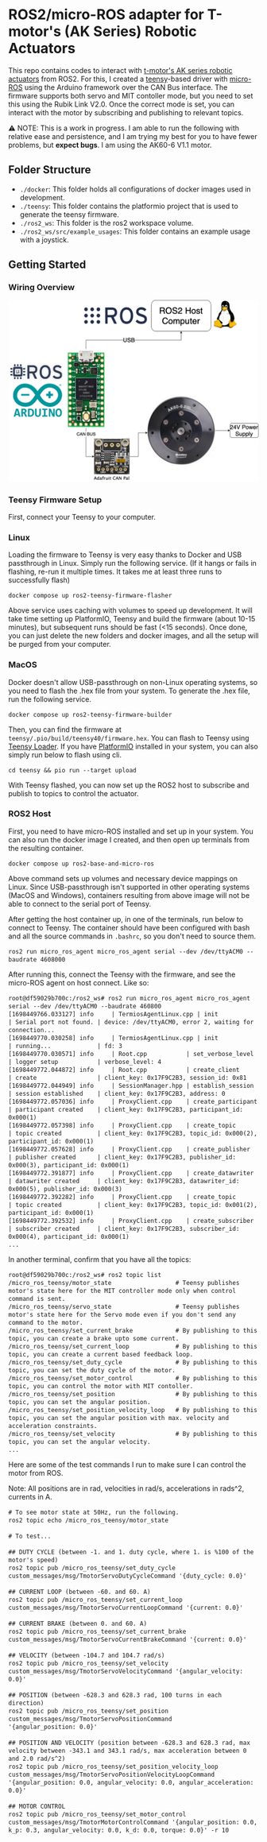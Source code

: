 # ROS2/micro-ROS adapter for T-motor's (AK Series) Robotic Actuators

This repo contains codes to interact with [t-motor's AK series robotic actuators](https://store.tmotor.com/category-97-b0-AK+Series+Dynamical+Modular.html) from ROS2.
For this, I created a [teensy](https://www.pjrc.com/store/teensy40.html)-based driver with [micro-ROS](https://micro.ros.org) using the Arduino framework over the CAN Bus interface.
The firmware supports both servo and MIT contoller mode, but you need to set this using the Rubik Link V2.0.
Once the correct mode is set, you can interact with the motor by subscribing and publishing to relevant topics.

⚠️ NOTE: This is a work in progress.
I am able to run the following with relative ease and persistence, and I am trying my best for you to have fewer problems, but **expect bugs**.
I am using the AK60-6 V1.1 motor.

## Folder Structure

- `./docker`: This folder holds all configurations of docker images used in development.
- `./teensy`: This folder contains the platformio project that is used to generate the teensy firmware.
- `./ros2_ws`: This folder is the ros2 workspace volume.
- `./ros2_ws/src/example_usages`: This folder contains an example usage with a joystick.

## Getting Started

### Wiring Overview

<img src="docs/figures/tmotor-connection.drawio.png"/>

### Teensy Firmware Setup

First, connect your Teensy to your computer.

### Linux

Loading the firmware to Teensy is very easy thanks to Docker and USB passthrough in Linux.
Simply run the following service.
(If it hangs or fails in flashing, re-run it multiple times. It takes me at least three runs to successfully flash)

```
docker compose up ros2-teensy-firmware-flasher
```

Above service uses caching with volumes to speed up development.
It will take time setting up PlatformIO, Teensy and build the firmware (about 10-15 minutes), but subsequent runs should be fast (<15 seconds).
Once done, you can just delete the new folders and docker images, and all the setup will be purged from your computer.

### MacOS

Docker doesn't allow USB-passthrough on non-Linux operating systems, so you need to flash the .hex file from your system.
To generate the .hex file, run the following service.

```
docker compose up ros2-teensy-firmware-builder
```

Then, you can find the firmware at `teensy/.pio/build/teensy40/firmware.hex`.
You can flash to Teensy using [Teensy Loader](https://www.pjrc.com/teensy/loader.html).
If you have [PlatformIO](https://platformio.org) installed in your system, you can also simply run below to flash using cli.

```
cd teensy && pio run --target upload
```

With Teensy flashed, you can now set up the ROS2 host to subscribe and publish to topics to control the actuator.

### ROS2 Host

First, you need to have micro-ROS installed and set up in your system.
You can also run the docker image I created, and then open up terminals from the resulting container.

```
docker compose up ros2-base-and-micro-ros
```

Above command sets up volumes and necessary device mappings on Linux.
Since USB-passthrough isn't supported in other operating systems (MacOS and Windows), containers resulting from above image will not be able to connect to the serial port of Teensy.

After getting the host container up, in one of the terminals, run below to connect to Teensy.
The container should have been configured with bash and all the source commands in `.bashrc`, so you don't need to source them.

```
ros2 run micro_ros_agent micro_ros_agent serial --dev /dev/ttyACM0 --baudrate 4608000
```

After running this, connect the Teensy with the firmware, and see the micro-ROS agent on host connect. Like so:

```
root@df59029b700c:/ros2_ws# ros2 run micro_ros_agent micro_ros_agent serial --dev /dev/ttyACM0 --baudrate 460800
[1698449766.033127] info     | TermiosAgentLinux.cpp | init                     | Serial port not found. | device: /dev/ttyACM0, error 2, waiting for connection...
[1698449770.030258] info     | TermiosAgentLinux.cpp | init                     | running...             | fd: 3
[1698449770.030571] info     | Root.cpp           | set_verbose_level        | logger setup           | verbose_level: 4
[1698449772.044872] info     | Root.cpp           | create_client            | create                 | client_key: 0x17F9C2B3, session_id: 0x81
[1698449772.044949] info     | SessionManager.hpp | establish_session        | session established    | client_key: 0x17F9C2B3, address: 0
[1698449772.057036] info     | ProxyClient.cpp    | create_participant       | participant created    | client_key: 0x17F9C2B3, participant_id: 0x000(1)
[1698449772.057398] info     | ProxyClient.cpp    | create_topic             | topic created          | client_key: 0x17F9C2B3, topic_id: 0x000(2), participant_id: 0x000(1)
[1698449772.057628] info     | ProxyClient.cpp    | create_publisher         | publisher created      | client_key: 0x17F9C2B3, publisher_id: 0x000(3), participant_id: 0x000(1)
[1698449772.391877] info     | ProxyClient.cpp    | create_datawriter        | datawriter created     | client_key: 0x17F9C2B3, datawriter_id: 0x000(5), publisher_id: 0x000(3)
[1698449772.392282] info     | ProxyClient.cpp    | create_topic             | topic created          | client_key: 0x17F9C2B3, topic_id: 0x001(2), participant_id: 0x000(1)
[1698449772.392532] info     | ProxyClient.cpp    | create_subscriber        | subscriber created     | client_key: 0x17F9C2B3, subscriber_id: 0x000(4), participant_id: 0x000(1)
...
```

In another terminal, confirm that you have all the topics:

```
root@df59029b700c:/ros2_ws# ros2 topic list
/micro_ros_teensy/motor_state                  # Teensy publishes motor's state here for the MIT controller mode only when control command is sent.  
/micro_ros_teensy/servo_state                  # Teensy publishes motor's state here for the Servo mode even if you don't send any command to the motor.
/micro_ros_teensy/set_current_brake            # By publishing to this topic, you can create a brake upto some current.
/micro_ros_teensy/set_current_loop             # By publishing to this topic, you can create a current based feedback loop.
/micro_ros_teensy/set_duty_cycle               # By publishing to this topic, you can set the duty cycle of the motor.
/micro_ros_teensy/set_motor_control            # By publishing to this topic, you can control the motor with MIT contoller.
/micro_ros_teensy/set_position                 # By publishing to this topic, you can set the angular position.
/micro_ros_teensy/set_position_velocity_loop   # By publishing to this topic, you can set the angular position with max. velocity and acceleration constraints.
/micro_ros_teensy/set_velocity                 # By publishing to this topic, you can set the angular velocity.
...
```

Here are some of the test commands I run to make sure I can control the motor from ROS.

Note: All positions are in rad, velocities in rad/s, accelerations in rads^2, currents in A.

```
# To see motor state at 50Hz, run the following.
ros2 topic echo /micro_ros_teensy/motor_state

# To test...

## DUTY CYCLE (between -1. and 1. duty cycle, where 1. is %100 of the motor's speed)
ros2 topic pub /micro_ros_teensy/set_duty_cycle custom_messages/msg/TmotorServoDutyCycleCommand '{duty_cycle: 0.0}'

## CURRENT LOOP (between -60. and 60. A)
ros2 topic pub /micro_ros_teensy/set_current_loop custom_messages/msg/TmotorServoCurrentLoopCommand '{current: 0.0}'

## CURRENT BRAKE (between 0. and 60. A)
ros2 topic pub /micro_ros_teensy/set_current_brake custom_messages/msg/TmotorServoCurrentBrakeCommand '{current: 0.0}'

## VELOCITY (between -104.7 and 104.7 rad/s)
ros2 topic pub /micro_ros_teensy/set_velocity custom_messages/msg/TmotorServoVelocityCommand '{angular_velocity: 0.0}'

## POSITION (between -628.3 and 628.3 rad, 100 turns in each direction)
ros2 topic pub /micro_ros_teensy/set_position custom_messages/msg/TmotorServoPositionCommand 
'{angular_position: 0.0}'

## POSITION AND VELOCITY (position between -628.3 and 628.3 rad, max velocity between -343.1 and 343.1 rad/s, max acceleration between 0 and 2.0 rad/s^2)
ros2 topic pub /micro_ros_teensy/set_position_velocity_loop custom_messages/msg/TmotorServoPositionVelocityLoopCommand '{angular_position: 0.0, angular_velocity: 0.0, angular_acceleration: 0.0}' 

## MOTOR CONTROL
ros2 topic pub /micro_ros_teensy/set_motor_control custom_messages/msg/TmotorMotorControlCommand '{angular_position: 0.0, k_p: 0.3, angular_velocity: 0.0, k_d: 0.0, torque: 0.0}' -r 10
```

